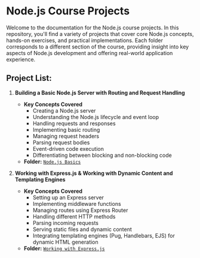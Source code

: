 # Node.js Course Projects

Welcome to the documentation for the Node.js course projects. In this repository, you'll find a variety of projects that cover core Node.js concepts, hands-on exercises, and practical implementations. Each folder corresponds to a different section of the course, providing insight into key aspects of Node.js development and offering real-world application experience.

## Project List:

1. **Building a Basic Node.js Server with Routing and Request Handling**
   - **Key Concepts Covered**
     - Creating a Node.js server
     - Understanding the Node.js lifecycle and event loop
     - Handling requests and responses
     - Implementing basic routing
     - Managing request headers
     - Parsing request bodies
     - Event-driven code execution
     - Differentiating between blocking and non-blocking code
   - **Folder:** [`Node.js Basics`](./01.%20Node.js%20Basics)

2. **Working with Express.js & Working with Dynamic Content and Templating Engines**
   - **Key Concepts Covered**
     - Setting up an Express server
     - Implementing middleware functions
     - Managing routes using Express Router
     - Handling different HTTP methods
     - Parsing incoming requests
     - Serving static files and dynamic content
     - Integrating templating engines (Pug, Handlebars, EJS) for dynamic HTML generation
   - **Folder:** [`Working with Express.js`](./02.%20Working%20with%20Express.js)
